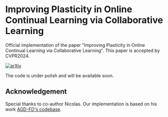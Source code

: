 # Improving Plasticity in Online Continual Learning via Collaborative Learning
Official implementation of the paper "Improving Plasticity in Online Continual Learning via Collaborative Learning". This paper is accepted by CVPR2024.

[![arXiv](https://img.shields.io/badge/arXiv-2312.00600-b31b1b.svg)](https://arxiv.org/abs/2312.00600)

The code is under polish and will be available soon.

## Acknowledgement
Special thanks to co-author Nicolas. Our implementation is based on his work [AGD-FD's codebase](https://github.com/Nicolas1203/ocl-fd).
